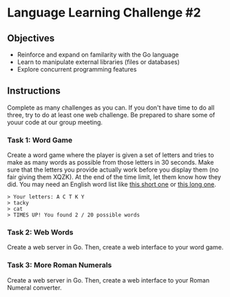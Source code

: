 Language Learning Challenge #2
==============================

Objectives
----------
- Reinforce and expand on familarity with the Go language
- Learn to manipulate external libraries (files or databases)
- Explore concurrent programming features

Instructions
------------

Complete as many challenges as you can. If you don't have time to
do all three, try to do at least one web challenge. Be prepared to
share some of youur code at our group meeting.

### Task 1: Word Game

Create a word game where the player is given a set of letters and
tries to make as many words as possible from those letters in 30
seconds.  Make sure that the letters you provide actually work
before you display them (no fair giving them XQZK). At the end of
the time limit, let them know how they did. You may need an English
word list like [this short one](https://github.com/first20hours/google-10000-english)
or [this long one](https://github.com/dwyl/english-words).


```
> Your letters: A C T K Y
> tacky
> cat
> TIMES UP! You found 2 / 20 possible words
```

### Task 2: Web Words

Create a web server in Go. Then, create a web interface to your
word game.

### Task 3: More Roman Numerals

Create a web server in Go. Then, create a web interface to your
Roman Numeral converter.

